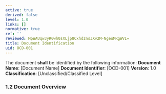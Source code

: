 ```yaml
---
active: true
derived: false
level: 1.0
links: []
normative: true
ref: ''
reviewed: MpWAUqw3yR0wh0sXLjp8CxhdznsJXv2M-NgeuMRgWVI=
title: Document Identification
uid: OCD-001
---
```


The document **shall** be identified by the following information:
**Document Name**: [Document Name]
**Document Identifier**: [OCD-001]
**Version**: 1.0
**Classification**: [Unclassified/Classified Level]

### 1.2 Document Overview